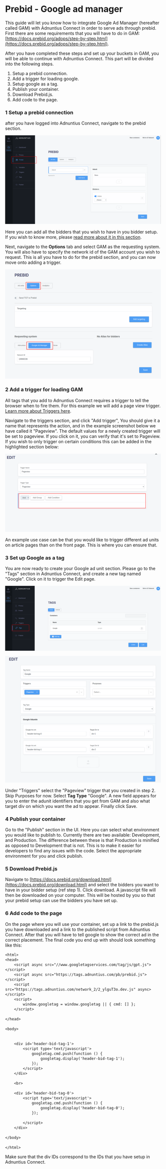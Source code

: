 # Prebid - Google ad manager

This guide will let you know how to integrate Google Ad Manager \(hereafter called GAM\) with Adnuntius Connect in order to serve ads through prebid. First there are some requirements that you will have to do in GAM: [https://docs.prebid.org/adops/step-by-step.html](https://docs.prebid.org/adops/step-by-step.html).

After you have completed these steps and set up your buckets in GAM, you will be able to continue with Adnuntius Connect. This part will be divided into the following steps. 

1. Setup a prebid connection.
2. Add a trigger for loading google.
3. Setup google as a tag.
4. Publish your container.
5. Download Prebid.js.
6. Add code to the page.

### 1 Setup a prebid connection

after you have logged into Adnuntius Connect, navigate to the prebid section.

![The prebid section of Adnuntius Connect.](../../.gitbook/assets/image%20%2813%29.png)

Here you can add all the bidders that you wish to have in you bidder setup. If you wish to know more, please [read more about it in this section](../user-interface-guide-wip/prebid-configuration.md).

Next, navigate to the **Options** tab and select GAM as the requesting system. You will also have to specify the network id of the GAM account you wish to request. This is all you have to do for the prebid section, and you can now move onto adding a trigger.

![On the prebid page, first click &quot;Options&quot; and then choose &quot;Google Ad Manager&quot;. Finally add your GAM account/network ID. ](../../.gitbook/assets/image%20%2812%29.png)

### **2 Add a trigger for loading GAM**

All tags that you add to Adnuntius Connect requires a trigger to tell the browser when to fire them. For this example we will add a page view trigger. [Learn more about Triggers here](../user-interface-guide-wip/variables-triggers-and-tags.md#triggers).

Navigate to the triggers section, and click "Add trigger", You should give it a name that represents the action, and in the example screenshot below we have called it "Pageview". The default values for a newly created trigger will be set to pageview. If you click on it, you can verify that it's set to Pageview. If you wish to only trigger on certain conditions this can be added in the highlighted section below:

![](../../.gitbook/assets/image%20%2821%29.png)

An example use case can be that you would like to trigger different ad units on article pages than on the front page. This is where you can ensure that. 

### **3 Set up Google as a tag**

You are now ready to create your Google ad unit section. Please go to the "Tags" section in Adnuntius Connect, and create a new tag named "Google". Click on it to trigger the Edit page. 

![The &quot;Tags&quot; section in Adnuntius Connect.](../../.gitbook/assets/image%20%2844%29.png)

![The &quot;Edit page&quot; of a tag in Adnuntius Connect.](../../.gitbook/assets/image%20%2846%29.png)

Under "Triggers" select the "Pageview" trigger that you created in step 2. Skip Purposes for now. Select **Tag Type** "Google". A new field appears for you to enter the adunit identifiers that you get from GAM and also what target div on which you want the ad to appear. Finally click Save. 

### **4 Publish your container**

Go to the "Publish" section in the UI. Here you can select what environment you would like to publish to. Currently there are two available: Development, and Production. The difference between these is that Production is minified as opposed to Development that is not. This is to make it easier for developers to find any issues with the code. Select the appropriate environment for you and click publish.

### 5 Download Prebid.js

Navigate to [https://docs.prebid.org/download.html](https://docs.prebid.org/download.html) and select the bidders you want to have in your bidder setup \(ref step 1\). Click download. A javascript file will then be downloaded on your computer. This will be hosted by you so that your prebid setup can use the bidders you have set up.

### **6 Add code to the page**

On the page where you will use your container, set up a link to the prebid.js you have downloaded and a link to the published script from Adnuntius Connect. After that you will have to tell google to show the correct ad in the correct placement. The final code you end up with should look something like this:

```markup
<html>
<head>
	<script async src="//www.googletagservices.com/tag/js/gpt.js"></script>
	<script async src="https://tags.adnuntius.com/pb/prebid.js"></script>
	<script src="https://tags.adnuntius.com/network_2/2_ylguT3o.dev.js" async></script>
	<script>
		window.googletag = window.googletag || { cmd: [] };
	</script>

</head>

<body>


	<div id='header-bid-tag-1'>
		<script type='text/javascript'>
			googletag.cmd.push(function () {
				googletag.display('header-bid-tag-1');
			});
		</script>
	</div>

	<br>

	<div id='header-bid-tag-0'>
		<script type='text/javascript'>
			googletag.cmd.push(function () {
				googletag.display('header-bid-tag-0');
			});

		</script>
	</div>

</body>

</html>
```

Make sure that the div IDs correspond to the IDs that you have setup in Adnuntius Connect. 

